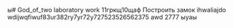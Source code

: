 ы# God_of_two
laboratory work 
11гркщ10щаф
Построить замок
ihwaliajdo
wdijwqfiwuf83ur382ry7yr72y727523526562375
awd
2777
ыуаы